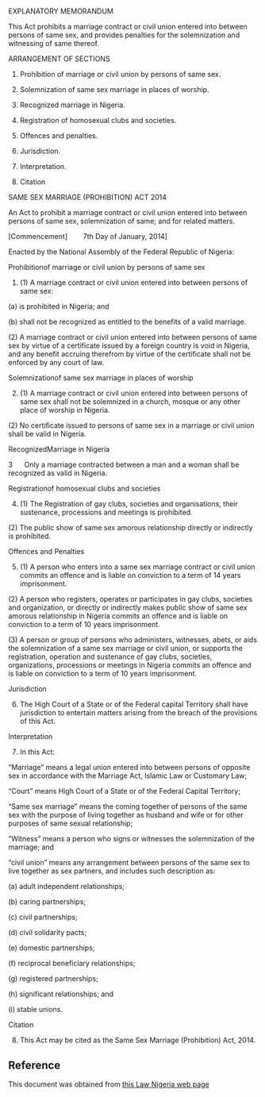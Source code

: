 # 

EXPLANATORY MEMORANDUM

This Act prohibits a marriage contract or civil union entered into between persons of same sex, and provides penalties for the solemnization and witnessing of same thereof.

ARRANGEMENT OF SECTIONS

1. Prohibition of marriage or civil union by persons of same sex.

2. Solemnization of same sex marriage in places of worship.

3. Recognized marriage in Nigeria.

4. Registration of homosexual clubs and societies.

5. Offences and penalties.

6. Jurisdiction.

7. Interpretation.

8. Citation

SAME SEX MARRIAGE (PROHIBITION) ACT 2014

An Act to prohibit a marriage contract or civil union entered into between persons of same sex, solemnization of same; and for related matters.

[Commencement]        7th Day of January, 2014]

Enacted by the National Assembly of the Federal Republic of Nigeria:

Prohibitionof marriage or civil union by persons of same sex

1. (1) A marriage contract or civil union entered into between persons of same sex:

(a) is prohibited in Nigeria; and

(b) shall not be recognized as entitled to the benefits of a valid marriage.

(2) A marriage contract or civil union entered into between persons of same sex by virtue of a certificate issued by a foreign country is void in Nigeria, and any benefit accruing therefrom by virtue of the certificate shall not be enforced by any court of law.

Solemnizationof same sex marriage in places of worship

2. (1) A marriage contract or civil union entered into between persons of same sex shall not be solemnized in a church, mosque or any other place of worship in Nigeria.

(2) No certificate issued to persons of same sex in a marriage or civil union shall be valid in Nigeria.

RecognizedMarriage in Nigeria

3      Only a marriage contracted between a man and a woman shall be recognized as valid in Nigeria.

Registrationof homosexual clubs and societies

4. (1) The Registration of gay clubs, societies and organisations, their sustenance, processions and meetings is prohibited.

(2) The public show of same sex amorous relationship directly or indirectly is prohibited.

Offences and Penalties

5. (1) A person who enters into a same sex marriage contract or civil union commits an offence and is liable on conviction to a term of 14 years imprisonment.

(2) A person who registers, operates or participates in gay clubs, societies and organization, or directly or indirectly makes public show of same sex amorous relationship in Nigeria commits an offence and is liable on conviction to a term of 10 years imprisonment.

(3) A person or group of persons who administers, witnesses, abets, or aids the solemnization of a same sex marriage or civil union, or supports the registration, operation and sustenance of gay clubs, societies, organizations, processions or meetings in Nigeria commits an offence and is liable on conviction to a term of 10 years imprisonment.

Jurisdiction

6. The High Court of a State or of the Federal capital Territory shall have jurisdiction to entertain matters arising from the breach of the provisions of this Act.

Interpretation

7. In this Act:

“Marriage” means a legal union entered into between persons of opposite sex in accordance with the Marriage Act, Islamic Law or Customary Law;

“Court” means High Court of a State or of the Federal Capital Territory;

“Same sex marriage” means the coming together of persons of the same sex with the purpose of living together as husband and wife or for other purposes of same sexual relationship;

“Witness” means a person who signs or witnesses the solemnization of the marriage; and

“civil union” means any arrangement between persons of the same sex to live together as sex partners, and includes such description as:

(a) adult independent relationships;

(b) caring partnerships;

(c) civil partnerships;

(d) civil solidarity pacts;

(e) domestic partnerships;

(f) reciprocal beneficiary relationships;

(g) registered partnerships;

(h) significant relationships; and

(i) stable unions.

Citation

8. This Act may be cited as the Same Sex Marriage (Prohibition) Act, 2014.

## Reference

This document was obtained from [this Law Nigeria web page](http://www.lawnigeria.com/LFN/S/Same-Sex-Marriage%28Prohibition%29Act.php)

